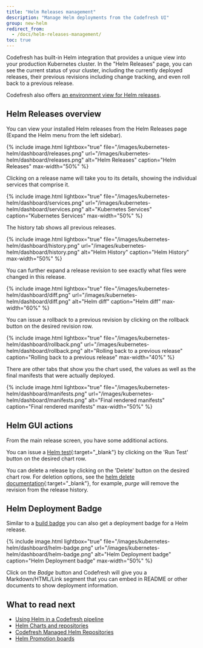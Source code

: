 ```yaml
---
title: "Helm Releases management"
description: "Manage Helm deployments from the Codefresh UI"
group: new-helm
redirect_from:
  - /docs/helm-releases-management/
toc: true
---
```

Codefresh has built-in Helm integration that provides a unique view into your production Kubernetes cluster. In the "Helm Releases" page, you can see the current status of your cluster, including the currently deployed releases, their previous revisions including change tracking, and even roll back to a previous release.

Codefresh also offers [an environment view for Helm releases]({{site.baseurl}}/docs/new-helm/helm-environment-promotion).

## Helm Releases overview
You can view your installed Helm releases from the Helm Releases page (Expand the Helm menu from the left sidebar).

{% include 
image.html 
lightbox="true" 
file="/images/kubernetes-helm/dashboard/releases.png" 
url="/images/kubernetes-helm/dashboard/releases.png"
alt="Helm Releases" 
caption="Helm Releases" 
max-width="50%"
%}

Clicking on a release name will take you to its details, showing the individual services that comprise it.

{% include 
image.html 
lightbox="true" 
file="/images/kubernetes-helm/dashboard/services.png" 
url="/images/kubernetes-helm/dashboard/services.png"
alt="Kubernetes Services" 
caption="Kubernetes Services" 
max-width="50%"
%}

The history tab shows all previous releases.

{% include 
image.html 
lightbox="true" 
file="/images/kubernetes-helm/dashboard/history.png" 
url="/images/kubernetes-helm/dashboard/history.png"
alt="Helm History" 
caption="Helm History"
max-width="50%"
%}

You can further expand a release revision to see exactly what files were changed in this release.

{% include 
image.html 
lightbox="true" 
file="/images/kubernetes-helm/dashboard/diff.png" 
url="/images/kubernetes-helm/dashboard/diff.png"
alt="Helm diff" 
caption="Helm diff" 
max-width="60%"
%}

You can issue a rollback to a previous revision by clicking on the rollback button on the desired revision row.

{% include 
image.html 
lightbox="true" 
file="/images/kubernetes-helm/dashboard/rollback.png" 
url="/images/kubernetes-helm/dashboard/rollback.png"
alt="Rolling back to a previous release" 
caption="Rolling back to a previous release" 
max-width="40%"
%}

There are other tabs that show you the chart used, the values as well as the final manifests that were actually deployed.

{% include 
image.html 
lightbox="true" 
file="/images/kubernetes-helm/dashboard/manifests.png" 
url="/images/kubernetes-helm/dashboard/manifests.png"
alt="Final rendered manifests" 
caption="Final rendered manifests" 
max-width="50%"
%}


## Helm GUI actions

From the main release screen, you have some additional actions.

You can issue a [Helm test](https://github.com/kubernetes/helm/blob/master/docs/chart_tests.md){:target="_blank"} by clicking on the 'Run Test' button on the desired chart row.

You can delete a release by clicking on the 'Delete' button on the desired chart row.
For deletion options, see the [helm delete documentation](https://github.com/kubernetes/helm/blob/master/docs/helm/helm_delete.md){:target="_blank"}, for example, *purge* will remove the revision from the release history.

## Helm Deployment Badge

Similar to a [build badge]({{site.baseurl}}/docs/configure-ci-cd-pipeline/build-status/#using-the-build-badge) you can also get a deployment badge for a Helm release.

{% include 
image.html 
lightbox="true" 
file="/images/kubernetes-helm/dashboard/helm-badge.png" 
url="/images/kubernetes-helm/dashboard/helm-badge.png"
alt="Helm Deployment badge" 
caption="Helm Deployment badge" 
max-width="50%"
%}


Click on the *Badge* button and Codefresh will give you a Markdown/HTML/Link segment that you can embed in README or other 
documents to show deployment information.

## What to read next

* [Using Helm in a Codefresh pipeline]({{site.baseurl}}/docs/new-helm/using-helm-in-codefresh-pipeline/)
* [Helm Charts and repositories]({{site.baseurl}}/docs/new-helm/add-helm-repository/)
* [Codefresh Managed Helm Repositories]({{site.baseurl}}/docs/new-helm/managed-helm-repository/)
* [Helm Promotion boards]({{site.baseurl}}/docs/new-helm/helm-environment-promotion)